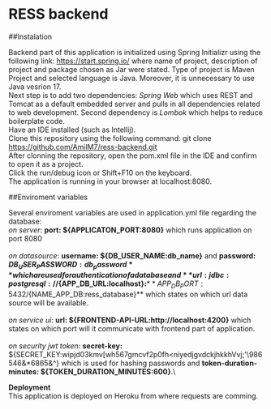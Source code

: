 # RESS backend

##Instalation

Backend part of this application is initialized using Spring  Initializr using the following link: https://start.spring.io/ where name of project, description of project and package chosen as Jar were stated. Type of project is Maven Project and selected language is Java. Moreover, it is unnecessary to use Java vesrion 17. \
Next step is to add two dependencies: *Spring Web* which uses REST and Tomcat as a default embedded server and pulls in all dependencies related to web development. Second dependency is *Lombok* which helps to reduce boilerplate code. \
Have an IDE installed (such as Intellij). \
Clone this repository using the following command: git clone https://github.com/AmilM7/ress-backend.git \
After clonning the repository, open the pom.xml file in the IDE and confirm to open it as a project. \
Click the run/debug icon or Shift+F10 on the keyboard. \
The application is running in your browser at localhost:8080. 

##Enviroment variables

Several enviroment variables are used in application.yml file regarding the database: \
*on server*: **port: ${APPLICATON_PORT:8080}** which runs application on port 8080 \
\
*on datasource*: **username: ${DB_USER_NAME:db_name}** and  **password: ${DB_USER_PASSWORD:db_password}** which are used for authentication of a database and 
**url: jdbc:postgresql://${APP_DB_URL:localhost}:**${**APP_DB_PORT:5432}/${NAME_APP_DB:ress_database}** which states on which url data source will be available.\
\
*on service ui*: **url: ${FRONTEND-API-URL:http://localhost:4200}** which states on which port will it communicate with frontend part of application.\
\
*on security jwt token*: **secret-key:** ${SECRET_KEY:wipjd03kmv[wh567gmcvf2p0fh<niyedjgvdckjhkkhVvj;'\986546&*6865&^} which is used for hashing passwords and 
**token-duration-minutes: ${TOKEN_DURATION_MINUTES:600}**.\

**Deployment**\
This application is deployed on Heroku from where requests are comming. 
